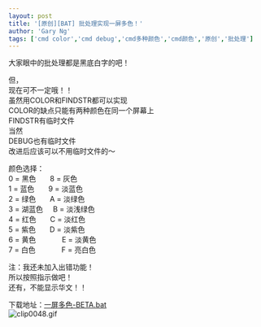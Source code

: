 ```yaml
---
layout: post
title: '[原创][BAT] 批处理实现一屏多色！'
author: 'Gary Ng'
tags: ['cmd color','cmd debug','cmd多种颜色','cmd颜色','原创','批处理']
---
```


大家眼中的批处理都是黑底白字的吧！  
  
 但，  
 现在可不一定哦！！  
 虽然用COLOR和FINDSTR都可以实现  
 COLOR的缺点只能有两种颜色在同一个屏幕上  
 FINDSTR有临时文件  
 当然  
 DEBUG也有临时文件  
 改进后应该可以不用临时文件的～  
  
 颜色选择：  
 0 = 黑色       8 = 灰色  
 1 = 蓝色       9 = 淡蓝色  
 2 = 绿色       A = 淡绿色  
 3 = 湖蓝色     B = 淡浅绿色  
 4 = 红色       C = 淡红色  
 5 = 紫色       D = 淡紫色  
 6 = 黄色             E = 淡黄色  
 7 = 白色             F = 亮白色  
  
  
 注：我还未加入出错功能！  
 所以按照指示做吧！  
 还有，不能显示华文！！  
  

下载地址：[一屏多色-BETA.bat](http://dl.dropbox.com/u/43619472/%E6%89%B9%E5%A4%84%E7%90%86/%E5%85%B6%E4%BB%96%E7%B1%BB/%E4%B8%80%E5%B1%8F%E5%A4%9A%E8%89%B2-BETA.bat)  
![clip0048.gif](http://2.bp.blogspot.com/-vifdrUFl1Uo/TqPhbW882WI/AAAAAAAAAUM/YjrNiRqXs7o/s640/clip0048.gif)  
  

